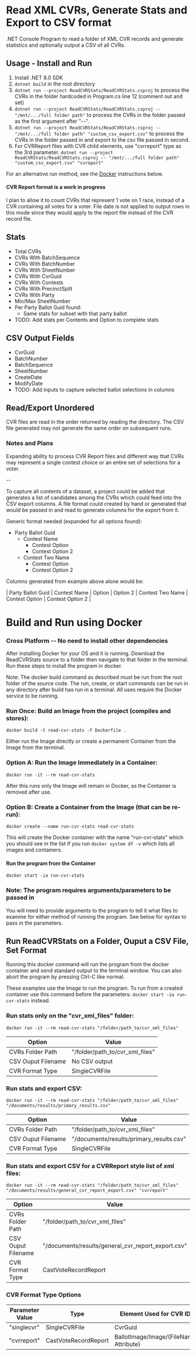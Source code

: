 # Read XML CVRs, Generate Stats and Export to CSV format
.NET Console Program to read a folder of XML CVR records and generate statistics and optionally output a CSV of all CVRs.

## Usage - Install and Run
1. Install .NET 8.0 SDK
2. `dotnet build` in the root directory
3. `dotnet run --project ReadCVRStats/ReadCVRStats.csproj` to process the CVRs in the folder hardcoded in Program.cs line 12 (comment out and set)
4. `dotnet run --project ReadCVRStats/ReadCVRStats.csproj -- "/mnt/.../full folder path"` to process the CVRs in the folder passed as the first argument after "--".
5. `dotnet run --project ReadCVRStats/ReadCVRStats.csproj -- "/mnt/.../full folder path" "custom_csv_export.csv"` to process the CVRs in the folder passed in and export to the csv file passed in second.
6. For CVRReport files with CVR child elements, use "cvrreport" type as the 3rd parameter. `dotnet run --project ReadCVRStats/ReadCVRStats.csproj -- "/mnt/.../full folder path" "custom_csv_export.csv" "cvreport"`

For an alternative run method, see the [Docker](#build-and-run-using-docker) instructions below.

#### CVR Report format is a work in progress
I plan to allow it to count CVRs that represent 1 vote on 1 race, instead of a CVR containing all votes for a voter. File date is not applied to output rows in this mode since they would apply to the report file instead of the CVR record file.

## Stats
* Total CVRs
* CVRs With BatchSequence
* CVRs With BatchNumber
* CVRs With SheetNumber
* CVRs With CvrGuid
* CVRs With Contests
* CVRs With PrecinctSplit
* CVRs With Party
* Min/Max SheetNumber
* Per Party Ballot Guid found:
    - Same stats for subset with that party ballot
* TODO: Add stats per Contents and Option to complete stats

## CSV Output Fields
* CvrGuid
* BatchNumber
* BatchSequence
* SheetNumber
* CreateDate
* ModifyDate
* TODO: Add inputs to capture selected ballot selections in columns

## Read/Export Unordered
CVR files are read in the order returned by reading the directory. The CSV file generated may not generate the same order on subsequent runs.

### Notes and Plans
Expanding ability to process CVR Report files and different way that CVRs may represent a single contest choice or an entire set of selections for a voter.

--

To capture all contents of a dataset, a project could be added that generates a list of candidates among the CVRs which could feed into the 
CSV export columns. A file format could created by hand or generated that would be passed in and read to generate columns for the export from it.

Generic format needed (expanded for all options found):
* Party Ballot Guid
    - Contest Name
        - Contest Option
        - Contest Option 2
    - Contest Two Name
        - Contest Option
        - Contest Option 2

Columns generated from example above alone would be:

| Party Ballot Guid | Contest Name | Option | Option 2 | Contest Two Name | Contest Option | Contest Option 2 |

# Build and Run using Docker
### Cross Platform -- No need to install other dependencies

After installing Docker for your OS and it is running. Download the ReadCVRStats source to a folder then navigate to that folder in the terminal. Run these steps to install the program in docker.

Note: The docker build command as described must be run from the root folder of the source code. The run, create, or start commands can be run in any directory after build has run in a terminal. All uses require the Docker service to be running.

### Run Once: Build an Image from the project (compiles and stores):
`docker build -t read-cvr-stats -f Dockerfile .`

Either run the Image directly or create a permanent Container from the Image from the terminal.

### Option A: Run the Image Immediately in a Container:
`docker run -it --rm read-cvr-stats`

After this runs only the Image will remain in Docker, as the Container is removed after use.

### Option B: Create a Container from the Image (that can be re-run):
`docker create --name run-cvr-stats read-cvr-stats`

This will create the Docker container with the name "run-cvr-stats" which you should see in the list if you run `docker system df -v` which lists all images and containers.

#### Run the program from the Container
`docker start -ia run-cvr-stats`

### Note: The program requires arguments/parameters to be passed in
You will need to provide arguments to the program to tell it what files to examine for either method of running the program. See below for syntax to pass in the parameters.

## Run ReadCVRStats on a Folder, Ouput a CSV File, Set Format

Running this docker command will run the program from the docker container and send standard output to the terminal window. You can also abort the program by pressing Ctrl-C like normal.

These examples use the Image to run the program. To run from a created container use this command before the parameters: `docker start -ia run-cvr-stats` instead.

### Run stats only on the "cvr_xml_files" folder:

`docker run -it --rm read-cvr-stats "/folder/path_to/cvr_xml_files"`

| Option | Value |
| ------ | ------ |
| CVRs Folder Path | "/folder/path_to/cvr_xml_files" |
| CSV Ouput Filename | No CSV output |
| CVR Format Type | SingleCVRFile |

### Run stats and export CSV:

`docker run -it --rm read-cvr-stats "/folder/path_to/cvr_xml_files" "/documents/results/primary_results.csv"`

| Option | Value |
| ------ | ------ |
| CVRs Folder Path | "/folder/path_to/cvr_xml_files" |
| CSV Ouput Filename | "/documents/results/primary_results.csv" |
| CVR Format Type | SingleCVRFile |

### Run stats and export CSV for a CVRReport style list of xml files:

`docker run -it --rm read-cvr-stats "/folder/path_to/cvr_xml_files" "/documents/results/general_cvr_report_export.csv" "cvrreport"`

| Option | Value |
| ------ | ------ |
| CVRs Folder Path | "/folder/path_to/cvr_xml_files" |
| CSV Ouput Filename | "/documents/results/general_cvr_report_export.csv" |
| CVR Format Type | CastVoteRecordReport |

### CVR Format Type Options
| Parameter Value | Type | Element Used for CVR ID |
| ------- | ------ | ------- |
| "singlecvr" | SingleCVRFile | CvrGuid |
| "cvrreport" | CastVoteRecordReport | BallotImage/Image/(FileName Attribute) |
